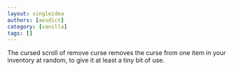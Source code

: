 ```yaml
---
layout: singleidea
authors: [aosdict]
category: [vanilla]
tags: []
---
```

The cursed scroll of remove curse removes the curse from one item in your inventory at random, to give it at least a tiny bit of use.
